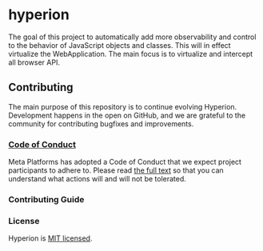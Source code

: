 # hyperion

The goal of this project to automatically add more observability and control to the behavior of JavaScript objects and classes.
This will in effect virtualize the WebApplication.
The main focus is to virtualize and intercept all browser API.


## Contributing

The main purpose of this repository is to continue evolving Hyperion. Development happens in the open on GitHub, and we are grateful to the community for contributing bugfixes and improvements.

### [Code of Conduct](https://code.fb.com/codeofconduct)

Meta Platforms has adopted a Code of Conduct that we expect project participants to adhere to. Please read [the full text](https://code.fb.com/codeofconduct) so that you can understand what actions will and will not be tolerated.

### Contributing Guide
<TBD>

### License

Hyperion is [MIT licensed](./LICENSE).
